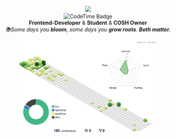 <p align="center">
<img width="400px" src="https://github.com/user-attachments/assets/82324d0c-bbde-44c1-b3f1-aac2a7e81041" />
<br>
<img href="https://codetime.dev" width="200px" alt="CodeTime Badge" src="https://img.shields.io/endpoint?style=flat-square&color=b5e7e8&url=https%3A%2F%2Fapi.codetime.dev%2Fv3%2Fusers%2Fshield%3Fuid%3D24899">
<br>
   <b>Frontend-Developer</b> &
   <b>Student</b> & <b>COSH Owner</b>
<br>
<i>📚Some days you <b>bloom</b>, some days you <b>grow roots</b>. <b>Both matter.</b></i>
</p>

<p align="center">
<img src="./profile-3d-contrib/profile-green-animate.svg" alt="Github stats" width="75%">
</p>
